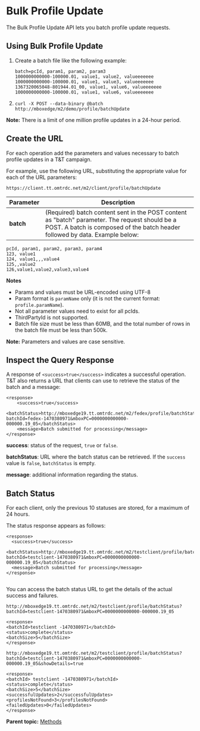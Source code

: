 # Bulk Profile Update

The Bulk Profile Update API lets you batch profile update requests.

## Using Bulk Profile Update

1.  Create a batch file like the following example:

    ```
    batch=pcId, param1, param2, param3
    1000000000000-100000.01, value1, value2, valueeeeeee
    1000000000000-100000.01, value1, value3, valueeeeeee
    1367320065048-801944.01_00, value1, value6, valueeeeeee
    1000000000000-100000.01, value1, value6, valueeeeeee
    ```

2.   `curl -X POST --data-binary @batch http://mboxedge/m2/demo/profile/batchUpdate` 

**Note:** There is a limit of one million profile updates in a 24-hour period.

## Create the URL

For each operation add the parameters and values necessary to batch profile updates in a T&T campaign.

For example, use the following URL, substituting the appropriate value for each of the URL parameters:

```
https://client.tt.omtrdc.net/m2/client/profile/batchUpdate
```

| Parameter | Description |
|-------------|---------------|
|**batch** | \(Required\) batch content sent in the POST content as "batch" parameter. The request should be a POST. A batch is composed of the batch header followed by data. Example below: |

```
pcId, param1, param2, param3, param4
123, value1
124, value1,,,value4
125,,value2
126,value1,value2,value3,value4
```

 **Notes** 

-   Params and values must be URL-encoded using UTF-8
-   Param format is `paramName` only \(it is not the current format: `profile.paramName`\).
-   Not all parameter values need to exist for all pcIds.
-   ThirdPartyId is not supported.
-   Batch file size must be less than 60MB, and the total number of rows in the batch file must be less than 500k.


**Note:** Parameters and values are case sensitive.

## Inspect the Query Response

A response of `<success>true</success>` indicates a successful operation. T&T also returns a URL that clients can use to retrieve the status of the batch and a message:

```
<response>
    <success>true</success>
    <batchStatus>http://mboxedge19.tt.omtrdc.net/m2/fedex/profile/batchStatus?batchId=fedex-1470380971&mboxPC=0000000000000-000000.19_05</batchStatus>
    <message>Batch submitted for processing</message> 
</response>

```

 

**success**: status of the request, `true` or `false`.

**batchStatus**: URL where the batch status can be retrieved. If the `success` value is `false`, `batchStatus` is empty.

**message**: additional information regarding the status.

## Batch Status

For each client, only the previous 10 statuses are stored, for a maximum of 24 hours.

The status response appears as follows:

```
<response> 
  <success>true</success>
  <batchStatus>http://mboxedge19.tt.omtrdc.net/m2/testclient/profile/batchStatus?batchId=testclient-1470380971&mboxPC=0000000000000-000000.19_05</batchStatus> 
  <message>Batch submitted for processing</message> 
</response>


```

You can access the batch status URL to get the details of the actual success and failures.

```
http://mboxedge19.tt.omtrdc.net/m2/testclient/profile/batchStatus?batchId=testclient-1470380971&mboxPC=0000000000000-000000.19_05
```

```
<response>
<batchId>testclient -1470380971</batchId>
<status>complete</status>
<batchSize>5</batchSize>
</response>
```

```
http://mboxedge19.tt.omtrdc.net/m2/testclient/profile/batchStatus?batchId=testclient-1470380971&mboxPC=0000000000000-000000.19_05&showDetails=true

```

```
<response>
<batchId> testclient -1470380971</batchId>
<status>complete</status>
<batchSize>5</batchSize>
<successfulUpdates>2</successfulUpdates>
<profilesNotFound>3</profilesNotFound>
<failedUpdates>0</failedUpdates>
</response>
```

**Parent topic:** [Methods](../campaign_state/r_Test_and_Target_API_Sample_Code.md)

